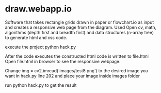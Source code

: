 # draw.webapp.io
Software that takes rectangle grids drawn in paper or flowchart.io as input and creates a responsive web page from the diagram. Used Open cv, math, algorithms (depth first and breadth first) and data structures (n-array tree) to generate html and css code.

execute the project
python hack.py

After the code executes the constructed html code is written to file.html
Open file.html in browser to see the responsive webpage.

Change img = cv2.imread('images/test8.png') to the desired image you want in hack.py line 202 and place your image inside images folder

run python hack.py to get the result

